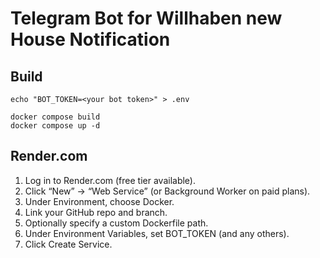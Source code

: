# Telegram Bot for Willhaben new House Notification

## Build

```shell
echo "BOT_TOKEN=<your bot token>" > .env
```

```shell
docker compose build
docker compose up -d
```

## Render.com

1.	Log in to Render.com (free tier available).
2.	Click “New” → “Web Service” (or Background Worker on paid plans).
3.	Under Environment, choose Docker.
4.	Link your GitHub repo and branch.
5.	Optionally specify a custom Dockerfile path.
6.	Under Environment Variables, set BOT_TOKEN (and any others).
7.	Click Create Service.